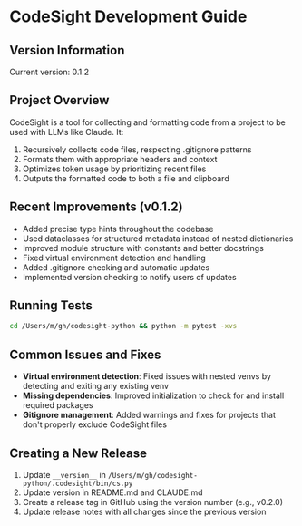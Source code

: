 # CodeSight Development Guide

## Version Information
Current version: 0.1.2

## Project Overview
CodeSight is a tool for collecting and formatting code from a project to be used with LLMs like Claude. It:
1. Recursively collects code files, respecting .gitignore patterns
2. Formats them with appropriate headers and context
3. Optimizes token usage by prioritizing recent files
4. Outputs the formatted code to both a file and clipboard

## Recent Improvements (v0.1.2)
- Added precise type hints throughout the codebase
- Used dataclasses for structured metadata instead of nested dictionaries
- Improved module structure with constants and better docstrings
- Fixed virtual environment detection and handling
- Added .gitignore checking and automatic updates
- Implemented version checking to notify users of updates

## Running Tests
```bash
cd /Users/m/gh/codesight-python && python -m pytest -xvs
```

## Common Issues and Fixes
- **Virtual environment detection**: Fixed issues with nested venvs by detecting and exiting any existing venv
- **Missing dependencies**: Improved initialization to check for and install required packages
- **Gitignore management**: Added warnings and fixes for projects that don't properly exclude CodeSight files

## Creating a New Release
1. Update `__version__` in `/Users/m/gh/codesight-python/.codesight/bin/cs.py`
2. Update version in README.md and CLAUDE.md
3. Create a release tag in GitHub using the version number (e.g., v0.2.0)
4. Update release notes with all changes since the previous version
